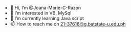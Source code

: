 - 👋 Hi, I’m @Joana-Marie-C-Razon
- 👀 I’m interested in VB, MySql
- 🌱 I’m currently learning Java script 
- 📫 How to reach me on 21-37618@g.batstate-u.edu.ph 

<!---
Joana-Marie-C-Razon/Joana-Marie-C-Razon is a ✨ special ✨ repository because its `README.md` (this file) appears on your GitHub profile.
You can click the Preview link to take a look at your changes.
--->
